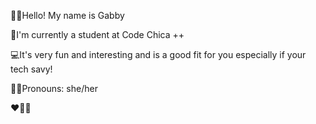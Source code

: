 🖐🏻Hello! My name is Gabby

💼I'm currently a student at Code Chica ++ 

💻It's very fun and interesting and is a good fit for you especially if your tech savy! 

👧🏻Pronouns: she/her

❤💨🛒
